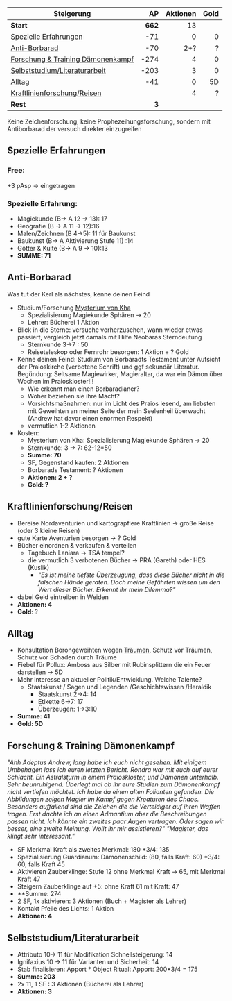 | Steigerung                                                                                      |      AP | Aktionen | Gold |
| ----------------------------------------------------------------------------------------------- | ------: | -------: | ---: |
| **Start**                                                                                       | **662** |       13 |      |
| [Spezielle Erfahrungen](Andrew/Steigern.md#Spezielle%20Erfahrungen)                             |     -71 |        0 |    0 |
| [Anti-Borbarad](Andrew/Steigern.md#Anti-Borbarad)                                               |     -70 |      2+? |    ? |
| [Forschung & Training Dämonenkampf](Andrew/Steigern.md#Forschung%20&%20Training%20Dämonenkampf) |    -274 |        4 |    0 |
| [Selbststudium/Literaturarbeit](Andrew/Steigern.md#Selbststudium/Literaturarbeit)               |    -203 |        3 |    0 |
| [Alltag](Andrew/Steigern.md#Alltag)                                                             |     -41 |        0 |   5D |
| [Kraftlinienforschung/Reisen](Andrew/Steigern.md#Kraftlinienforschung/Reisen)                   |         |        4 |    ? |
| **Rest**                                                                                        |   **3** |          |      |

Keine Zeichenforschung, keine Prophezeihungsforschung, sondern mit Antiborbarad der versuch direkter einzugreifen
## Spezielle Erfahrungen
### Free:
+3 pAsp -> eingetragen
### Spezielle Erfahrung:
* Magiekunde (B-> A 12 -> 13): 17
* Geografie (B -> A 11 -> 12):16
* Malen/Zeichnen (B  4->5): 11 für Baukunst
* Baukunst (B-> A Aktivierung Stufe 11) :14
* Götter & Kulte (B-> A 9 -> 10):13 
* **SUMME: 71**


## Anti-Borbarad 
Was tut der Kerl als nächstes, kenne deinen Feind
* Studium/Forschung [Mysterium von Kha](lore#Mysterium%20von%20Kha)
	* Spezialisierung Magiekunde Sphären -> 20
	* Lehrer: Bücherei 1 Aktion
* Blick in die Sterne: versuche vorherzusehen, wann wieder etwas passiert, vergleich jetzt damals mit Hilfe Neobaras Sterndeutung
	* Sternkunde 3->7 : 50 
	* Reiseteleskop oder Fernrohr besorgen: 1 Aktion + ? Gold
* Kenne deinen Feind: Studium von Borbaradts Testament unter Aufsicht der Praioskirche (verbotene Schrift) und ggf sekundär Literatur. Begündung: Seltsame Magiewirker, Magieraltar, da war ein Dämon über Wochen im Praioskloster!!!
	* Wie erkennt man einen Borbaradianer?
	* Woher beziehen sie ihre Macht?
	* Vorsichtsmaßnahmen: nur im Licht des Praios lesend, am liebsten mit Geweihten an meiner Seite der mein Seelenheil überwacht (Andrew hat davor einen enormen Respekt)
	* vermutlich 1-2 Aktionen 
* Kosten:
	* Mysterium von Kha: Spezialisierung Magiekunde Sphären -> 20
	* Sternkunde: 3 -> 7: 62-12=50
	* **Summe: 70**
	* SF, Gegenstand kaufen: 2 Aktionen
	* Borbarads Testament: ? Aktionen
	* **Aktionen: 2 + ?**
	* **Gold: ?**
	

## Kraftlinienforschung/Reisen
* Bereise Nordaventurien und kartograpfiere Kraftlinien -> große Reise (oder 3 kleine Reisen)
* gute Karte Aventurien besorgen -> ? Gold
* Bücher einordnen & verkaufen & verteilen 
	* Tagebuch Laniara -> TSA tempel?
	* die vermutlich 3 verbotenen Bücher -> PRA (Gareth) oder HES (Kuslik)
		* *"Es ist meine tiefste Überzeugung, dass diese Bücher nicht in die falschen Hände geraten. Doch meine Gefährten wissen um den Wert dieser Bücher. Erkennt ihr mein Dilemma?"*
* dabei Geld eintreiben in Weiden
* **Aktionen: 4**
* **Gold**: ?

## Alltag 
* Konsultation Borongeweihten wegen [Träumen](Notizen/Träume.md), Schutz vor Träumen, Schutz vor Schaden durch Träume
* Fiebel für Pollux: Amboss aus Silber mit Rubinsplittern die ein Feuer darstellen -> 5D
* Mehr Interesse an aktueller Politik/Entwicklung. Welche Talente?
	* Staatskunst / Sagen und Legenden /Geschichtswissen /Heraldik
		* Staatskunst 2->4: 14
		* Etikette 6->7: 17
		* Überzeugen: 1->3:10
* **Summe: 41**
* **Gold: 5D**
## Forschung & Training Dämonenkampf
*"Ahh Adeptus Andrew, lang habe ich euch nicht gesehen. Mit einigem Umbehagen lass ich euren letzten Bericht. Rondra war mit euch auf eurer Schlacht. Ein Astralsturm in einem Praioskloster, und Dämonen unterhalb. Sehr beunruhigend. Überlegt mal ob ihr eure Studien zum Dämonenkampf nicht vertiefen möchtet. Ich habe da einen alten Folianten gefunden. Die Abbildungen zeigen Magier im Kampf gegen Kreaturen des Chaos. Besonders auffallend sind die Zeichen die die Verteidiger auf ihren Waffen tragen. Erst dachte ich an einen Admantium aber die Beschreibungen passen nicht. Ich könnte ein zweites paar Augen vertragen. Oder sagen wir besser, eine zweite Meinung. Wollt ihr mir assistieren?"* 
*"Magister, das klingt sehr interessant."*
* SF Merkmal Kraft als zweites Merkmal: 180 \*3/4: 135
* Spezialisierung Guardianum: Dämonenschild: (80, falls Kraft: 60) \*3/4: 60, falls Kraft 45
* Aktivieren Zauberklinge: Stufe 12 ohne Merkmal Kraft -> 65, mit Merkmal Kraft 47
* Steigern Zauberklinge auf +5: ohne Kraft 61 mit Kraft: 47
* **Summe: 274 
* 2 SF, 1x aktivieren: 3 Aktionen (Buch + Magister als Lehrer)
* Kontakt Pfeile des Lichts: 1 Aktion
* **Aktionen: 4**

## Selbststudium/Literaturarbeit
* Attributo 10-> 11 für Modifikation Schnellsteigerung: 14
* Ignifaxius 10 -> 11 für Varianten und Sicherheit: 14
* Stab finalisieren: Apport
		* Object Ritual: Apport: 200\*3/4 = 175
* **Summe: 203**
* 2x 11, 1 SF : 3 Aktionen (Bücherei als Lehrer)
* **Aktionen: 3**








